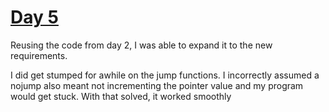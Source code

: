 # [Day 5](https://adventofcode.com/2019/day/5)

Reusing the code from day 2, I was able to expand it to the new requirements. 

I did get stumped for awhile on the jump functions. I incorrectly assumed a nojump also meant not incrementing the
pointer value and my program would get stuck. With that solved, it worked smoothly
